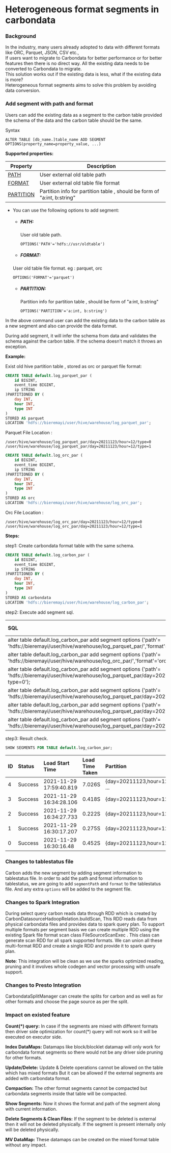<!--
    Licensed to the Apache Software Foundation (ASF) under one or more 
    contributor license agreements.  See the NOTICE file distributed with
    this work for additional information regarding copyright ownership. 
    The ASF licenses this file to you under the Apache License, Version 2.0
    (the "License"); you may not use this file except in compliance with 
    the License.  You may obtain a copy of the License at

      http://www.apache.org/licenses/LICENSE-2.0
    
    Unless required by applicable law or agreed to in writing, software 
    distributed under the License is distributed on an "AS IS" BASIS, 
    WITHOUT WARRANTIES OR CONDITIONS OF ANY KIND, either express or implied.
    See the License for the specific language governing permissions and 
    limitations under the License.
-->

# Heterogeneous format segments in carbondata

### Background
In the industry, many users already adopted to data with different formats like ORC, Parquet, JSON, CSV etc.,  
If users want to migrate to Carbondata for better performance or for better features then there is no direct way. 
All the existing data needs to be converted to Carbondata to migrate.  
This solution works out if the existing data is less, what if the existing data is more?   
Heterogeneous format segments aims to solve this problem by avoiding data conversion.

### Add segment with path and format
Users can add the existing data as a segment to the carbon table provided the schema of the data
 and the carbon table should be the same. 
 
 Syntax
 
   ```
   ALTER TABLE [db_name.]table_name ADD SEGMENT OPTIONS(property_name=property_value, ...)
   ```

**Supported properties:**

| Property                                                     | Description                                                  |
| ------------------------------------------------------------ | ------------------------------------------------------------ |
| [PATH](#path)           | User external old table path         |
| [FORMAT](#format)       | User external old table file format             |
| [PARTITION](#partition) | Partition info for partition table , should be form of "a:int, b:string"             |


-
  You can use the following options to add segment:

  - ##### PATH: 
    User old table path.
    
    ``` 
    OPTIONS('PATH'='hdfs://usr/oldtable')
    ```

  - ##### FORMAT:
   User old table file format. eg : parquet, orc

    ```
    OPTIONS('FORMAT'='parquet')
    ```
  - ##### PARTITION:
    Partition info for partition table , should be form of "a:int, b:string"

    ```
    OPTIONS('PARTITION'='a:int, b:string')
    ```
  

In the above command user can add the existing data to the carbon table as a new segment and also
 can provide the data format.

During add segment, it will infer the schema from data and validates the schema against the carbon table. 
If the schema doesn’t match it throws an exception.

**Example:**

Exist old hive partition table , stored as orc or parquet file format:


```sql
CREATE TABLE default.log_parquet_par (
	id BIGINT,
	event_time BIGINT,
	ip STRING
)PARTITIONED BY (                              
	day INT,                                    
	hour INT,                                   
	type INT                                    
)                                              
STORED AS parquet
LOCATION 'hdfs://bieremayi/user/hive/warehouse/log_parquet_par';
```

Parquet File Location : 

```
/user/hive/warehouse/log_parquet_par/day=20211123/hour=12/type=0
/user/hive/warehouse/log_parquet_par/day=20211123/hour=12/type=1
```


```sql
CREATE TABLE default.log_orc_par (
	id BIGINT,
	event_time BIGINT,
	ip STRING
)PARTITIONED BY (                              
	day INT,                                    
	hour INT,                                   
	type INT                                    
)                                              
STORED AS orc
LOCATION 'hdfs://bieremayi/user/hive/warehouse/log_orc_par';
```

Orc File Location : 

```
/user/hive/warehouse/log_orc_par/day=20211123/hour=12/type=0
/user/hive/warehouse/log_orc_par/day=20211123/hour=12/type=1
```

**Steps:**

step1: Create carbondata format table with the same schema.

```sql
CREATE TABLE default.log_carbon_par (
	id BIGINT,
	event_time BIGINT,
	ip STRING
)PARTITIONED BY (                              
	day INT,                                    
	hour INT,                                   
	type INT                                    
)                                              
STORED AS carbondata
LOCATION 'hdfs://bieremayi/user/hive/warehouse/log_carbon_par';
```

step2: Execute add segment sql.

|SQL|Is Success|Error Message|
|:---|:---|:---|
|alter table default.log_carbon_par add segment options ('path'= 'hdfs://bieremayi/user/hive/warehouse/log_parquet_par/','format'='parquet','partition'='day:int,hour:int,type:int');|Yes|/|
|alter table default.log_carbon_par add segment options ('path'= 'hdfs://bieremayi/user/hive/warehouse/log_orc_par/','format'='orc','partition'='day:int,hour:int,type:int');|Yes|/|
|alter table default.log_carbon_par add segment options ('path'= 'hdfs://bieremayi/user/hive/warehouse/log_parquet_par/day=20211123/hour=12/type=0','format'='parquet','partition'='day=20211123 and hour=12 and type=0');|No|Error in query: invalid partition option: Map(path -> hdfs://bieremayi/user/hive/warehouse/log_parquet_par/day=20211123/hour=12/type=0, format -> parquet, partition -> day=20211123 and hour=12 and type=0)|
|alter table default.log_carbon_par add segment options ('path'= 'hdfs://bieremayi/user/hive/warehouse/log_parquet_par/day=20211123/hour=12/type=0','format'='parquet','partition'='day=20211123,hour=12,type=0');|No|Error in query: invalid partition option: Map(path -> hdfs://bieremayi/user/hive/warehouse/log_parquet_par/day=20211123/hour=12/type=0, format -> parquet, partition -> day=20211123,hour=12,type=0)|
|alter table default.log_carbon_par add segment options ('path'= 'hdfs://bieremayi/user/hive/warehouse/log_parquet_par/day=20211123/hour=12/type=0','format'='parquet');|No|Error in query: partition option is required when adding segment to partition table|
|alter table default.log_carbon_par add segment options ('path'= 'hdfs://bieremayi/user/hive/warehouse/log_parquet_par/day=20211123/hour=12/type=0','format'='parquet','partition'='day:int,hour:int,type:int');|No|ERROR SparkSQLDriver: Failed in [alter table default.log_carbon_par add segment options ('path'= 'hdfs://bieremayi/user/hive/warehouse/log_parquet_par/day=20211123/hour=12/type=0','format'='parquet','partition'='day:int,hour:int,type:int')]|

step3:  Result check.

```sql
SHOW SEGMENTS FOR TABLE default.log_carbon_par;
```

| ID  |  Status  |     Load Start Time      | Load Time Taken  |              Partition              | Data Size  | Index Size  | File Format  |
|:---|:---|:---|:---|:---|:---|:---|:---|
|4       |Success |2021-11-29 17:59:40.819 |7.026S  |{day=20211123,hour=12,type=1}, ...      |xxx| xxx  |columnar_v3|
|3       |Success |2021-11-29 16:34:28.106 |0.418S  |{day=20211123,hour=12,type=0}   |xxx |NA     | orc|
|2       |Success |2021-11-29 16:34:27.733 |0.222S  |{day=20211123,hour=12,type=1}   |xxx  |NA     | orc|
|1       |Success |2021-11-29 16:30:17.207 |0.275S  |{day=20211123,hour=12,type=0}   |xxx |NA     | parquet|
|0       |Success |2021-11-29 16:30:16.48  |0.452S  |{day=20211123,hour=12,type=1}   |xxx  |NA     | parquet|


### Changes to tablestatus file
Carbon adds the new segment by adding segment information to tablestatus file. In order to add the path and format information to tablestatus, we are going to add `segmentPath`  and `format`  to the tablestatus file. 
And any extra `options` will be added to the segment file.


### Changes to Spark Integration
During select query carbon reads data through RDD which is created by
  CarbonDatasourceHadoopRelation.buildScan, This RDD reads data from physical carbondata files and provides data to spark query plan.
To support multiple formats per segment basis we can create multiple RDD using the existing Spark
 file format scan class FileSourceScanExec . This class can generate scan RDD for all spark supported formats. We can union all these multi-format RDD and create a single RDD and provide it to spark query plan.

**Note**: This integration will be clean as we use the sparks optimized reading, pruning and it
 involves whole codegen and vector processing with unsafe support.

### Changes to Presto Integration
CarbondataSplitManager can create the splits for carbon and as well as for other formats and 
 choose the page source as per the split.  

### Impact on existed feature
**Count(\*) query:**  In case if the segments are mixed with different formats then driver side
 optimization for count(*) query will not work so it will be executed on executor side.

**Index DataMaps:** Datamaps like block/blocklet datamap will only work for carbondata format
 segments so there would not be any driver side pruning for other formats.

**Update/Delete:** Update & Delete operations cannot be allowed on the table which has mixed formats
But it can be allowed if the external segments are added with carbondata format.

**Compaction:** The other format segments cannot be compacted but carbondata segments inside that
 table will be compacted.

**Show Segments:** Now it shows the format and path of the segment along with current information.

**Delete Segments & Clean Files:**  If the segment to be deleted is external then it will not be
 deleted physically. If the segment is present internally only will be deleted physically.

**MV DataMap:** These datamaps can be created on the mixed format table without any
 impact.
 